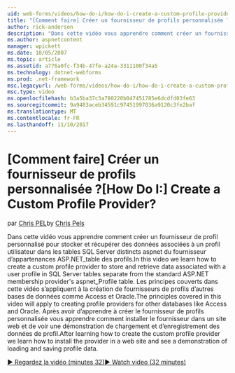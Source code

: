 ```yaml
---
uid: web-forms/videos/how-do-i/how-do-i-create-a-custom-profile-provider
title: "[Comment faire] Créer un fournisseur de profils personnalisée ? | Microsoft Docs"
author: rick-anderson
description: "Dans cette vidéo vous apprendre comment créer un fournisseur de profil personnalisé pour stocker et récupérer des données associées à un profil utilisateur dans les tables SQL Server distincts de t..."
ms.author: aspnetcontent
manager: wpickett
ms.date: 10/05/2007
ms.topic: article
ms.assetid: a776a0fc-f34b-47fe-a24a-3311100f34a5
ms.technology: dotnet-webforms
ms.prod: .net-framework
msc.legacyurl: /web-forms/videos/how-do-i/how-do-i-create-a-custom-profile-provider
msc.type: video
ms.openlocfilehash: b3a5ba37c3a780220b047451785e6dcdfd03fe63
ms.sourcegitcommit: 9a9483aceb34591c97451997036a9120c3fe2baf
ms.translationtype: MT
ms.contentlocale: fr-FR
ms.lasthandoff: 11/10/2017
---
```

<a name="how-do-i-create-a-custom-profile-provider"></a><span data-ttu-id="f4507-104">[Comment faire] Créer un fournisseur de profils personnalisée ?</span><span class="sxs-lookup"><span data-stu-id="f4507-104">[How Do I:] Create a Custom Profile Provider?</span></span>
====================
<span data-ttu-id="f4507-105">par [Chris PEL](https://twitter.com/chrispels)</span><span class="sxs-lookup"><span data-stu-id="f4507-105">by [Chris Pels](https://twitter.com/chrispels)</span></span>

<span data-ttu-id="f4507-106">Dans cette vidéo vous apprendre comment créer un fournisseur de profil personnalisé pour stocker et récupérer des données associées à un profil utilisateur dans les tables SQL Server distincts aspnet du fournisseur d’appartenances ASP.NET\_table des profils.</span><span class="sxs-lookup"><span data-stu-id="f4507-106">In this video we learn how to create a custom profile provider to store and retrieve data associated with a user profile in SQL Server tables separate from the standard ASP.NET membership provider's aspnet\_Profile table.</span></span> <span data-ttu-id="f4507-107">Les principes couverts dans cette vidéo s’appliquent à la création de fournisseurs de profils d’autres bases de données comme Access et Oracle.</span><span class="sxs-lookup"><span data-stu-id="f4507-107">The principles covered in this video will apply to creating profile providers for other databases like Access and Oracle.</span></span> <span data-ttu-id="f4507-108">Après avoir d’apprendre à créer le fournisseur de profils personnalisée vous apprendre comment installer le fournisseur dans un site web et de voir une démonstration de chargement et d’enregistrement des données de profil.</span><span class="sxs-lookup"><span data-stu-id="f4507-108">After learning how to create the custom profile provider we learn how to install the provider in a web site and see a demonstration of loading and saving profile data.</span></span>

[<span data-ttu-id="f4507-109">&#9654; Regardez la vidéo (minutes 32)</span><span class="sxs-lookup"><span data-stu-id="f4507-109">&#9654; Watch video (32 minutes)</span></span>](https://channel9.msdn.com/Blogs/ASP-NET-Site-Videos/how-do-i-create-a-custom-profile-provider)
